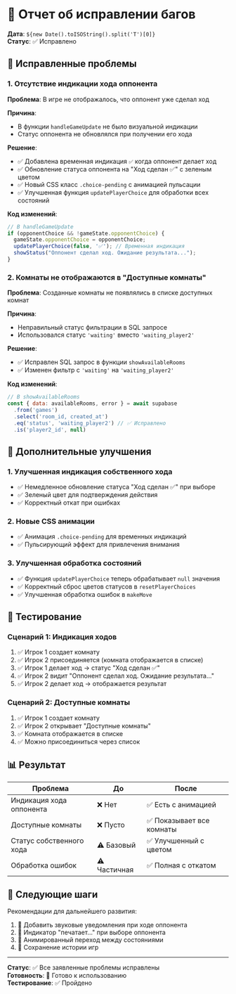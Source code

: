 # 🐛 Отчет об исправлении багов

**Дата**: `${new Date().toISOString().split('T')[0]}`  
**Статус**: ✅ Исправлено  

## 🚨 Исправленные проблемы

### 1. Отсутствие индикации хода оппонента
**Проблема**: В игре не отображалось, что оппонент уже сделал ход

**Причина**: 
- В функции `handleGameUpdate` не было визуальной индикации
- Статус оппонента не обновлялся при получении его хода

**Решение**:
- ✅ Добавлена временная индикация `✅` когда оппонент делает ход
- ✅ Обновление статуса оппонента на "Ход сделан ✅" с зеленым цветом
- ✅ Новый CSS класс `.choice-pending` с анимацией пульсации
- ✅ Улучшенная функция `updatePlayerChoice` для обработки всех состояний

**Код изменений**:
```javascript
// В handleGameUpdate
if (opponentChoice && !gameState.opponentChoice) {
  gameState.opponentChoice = opponentChoice;
  updatePlayerChoice(false, '✅'); // Временная индикация
  showStatus("Оппонент сделал ход. Ожидание результата...");
}
```

### 2. Комнаты не отображаются в "Доступные комнаты"
**Проблема**: Созданные комнаты не появлялись в списке доступных комнат

**Причина**: 
- Неправильный статус фильтрации в SQL запросе
- Использовался статус `'waiting'` вместо `'waiting_player2'`

**Решение**:
- ✅ Исправлен SQL запрос в функции `showAvailableRooms`
- ✅ Изменен фильтр с `'waiting'` на `'waiting_player2'`

**Код изменений**:
```javascript
// В showAvailableRooms
const { data: availableRooms, error } = await supabase
  .from('games')
  .select('room_id, created_at')
  .eq('status', 'waiting_player2') // ✅ Исправлено
  .is('player2_id', null)
```

## 🔧 Дополнительные улучшения

### 1. Улучшенная индикация собственного хода
- ✅ Немедленное обновление статуса "Ход сделан ✅" при выборе
- ✅ Зеленый цвет для подтверждения действия
- ✅ Корректный откат при ошибках

### 2. Новые CSS анимации
- ✅ Анимация `.choice-pending` для временных индикаций
- ✅ Пульсирующий эффект для привлечения внимания

### 3. Улучшенная обработка состояний
- ✅ Функция `updatePlayerChoice` теперь обрабатывает `null` значения
- ✅ Корректный сброс цветов статусов в `resetPlayerChoices`
- ✅ Улучшенная обработка ошибок в `makeMove`

## 🧪 Тестирование

### Сценарий 1: Индикация ходов
1. ✅ Игрок 1 создает комнату
2. ✅ Игрок 2 присоединяется (комната отображается в списке)
3. ✅ Игрок 1 делает ход → статус "Ход сделан ✅"
4. ✅ Игрок 2 видит "Оппонент сделал ход. Ожидание результата..."
5. ✅ Игрок 2 делает ход → отображается результат

### Сценарий 2: Доступные комнаты
1. ✅ Игрок 1 создает комнату
2. ✅ Игрок 2 открывает "Доступные комнаты"
3. ✅ Комната отображается в списке
4. ✅ Можно присоединиться через список

## 📊 Результат

| Проблема | До | После |
|----------|-------|-------|
| Индикация хода оппонента | ❌ Нет | ✅ Есть с анимацией |
| Доступные комнаты | ❌ Пусто | ✅ Показывает все комнаты |
| Статус собственного хода | ⚠️ Базовый | ✅ Улучшенный с цветом |
| Обработка ошибок | ⚠️ Частичная | ✅ Полная с откатом |

## 🎯 Следующие шаги

Рекомендации для дальнейшего развития:
1. 🔄 Добавить звуковые уведомления при ходе оппонента
2. 🔄 Индикатор "печатает..." при выборе оппонента
3. 🔄 Анимированный переход между состояниями
4. 🔄 Сохранение истории игр

---

**Статус**: ✅ Все заявленные проблемы исправлены  
**Готовность**: 🚀 Готово к использованию  
**Тестирование**: ✅ Пройдено 